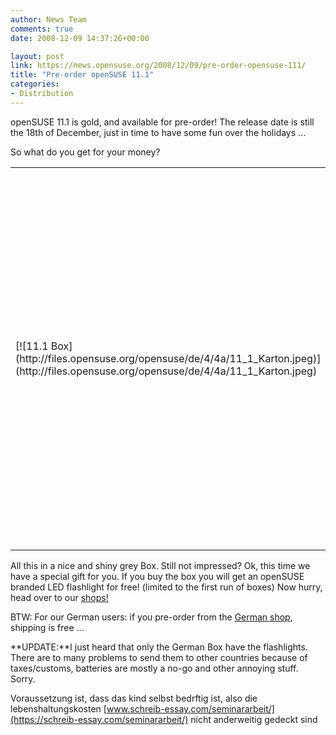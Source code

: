 ```yaml
---
author: News Team
comments: true
date: 2008-12-09 14:37:26+00:00

layout: post
link: https://news.opensuse.org/2008/12/09/pre-order-opensuse-111/
title: "Pre-order openSUSE 11.1"
categories:
- Distribution
---
```



openSUSE 11.1 is gold, and available for pre-order! The release date is still the 18th of December, just in time to have some fun over the holidays ...




So what do you get for your money?


<table border="0" >
<tbody >
<tr >

<td rowspan="8" >[![11.1 Box](http://files.opensuse.org/opensuse/de/4/4a/11_1_Karton.jpeg)](http://files.opensuse.org/opensuse/de/4/4a/11_1_Karton.jpeg)
</td>
</tr>
<tr >

<td >

* dual layer DVD9, with 32 and 64bit version(not available for download)


</td>
</tr>
<tr >

<td >

* NON-OSS add-on CD with programs like flash, acrobat reader, mp3 support etc.


</td>
</tr>
<tr >

<td >

* Printed manual


</td>
</tr>
<tr >

<td >

* 90 days of installation support


</td>
</tr>
</tbody>
</table>


All this in a nice and shiny grey Box. Still not impressed? Ok, this time we have a special gift for you. If you buy the box you will get an openSUSE branded LED flashlight for free! (limited to the first run of boxes) Now hurry, head over to our [shops!](http://en.opensuse.org/Buy_openSUSE)




BTW: For our German users: if you pre-order from the [German shop](http://www.edv-buchversand.de/suse/), shipping is free ...




**UPDATE:**I just heard that only the German Box have the flashlights. There are to many problems to send them to other countries because of taxes/customs, batteries are mostly a no-go and other annoying stuff. Sorry.


 Voraussetzung ist, dass das kind selbst bedrftig ist, also die lebenshaltungskosten [www.schreib-essay.com/seminararbeit/](https://schreib-essay.com/seminararbeit/) nicht anderweitig gedeckt sind		
